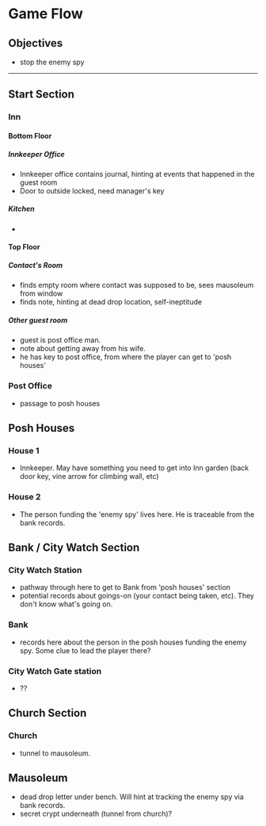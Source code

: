 # Game Flow

## Objectives
- stop the enemy spy
---
## Start Section

### Inn

#### Bottom Floor

##### Innkeeper Office
- Innkeeper office contains journal, hinting at events that happened in the guest room
- Door to outside locked, need manager's key

##### Kitchen
-

#### Top Floor

##### Contact's Room
- finds empty room where contact was supposed to be, sees mausoleum from window
- finds note, hinting at dead drop location, self-ineptitude


#####  Other guest room
- guest is post office man.
- note about getting away from his wife.
- he has key to post office, from where the player can get to 'posh houses'

### Post Office
- passage to posh houses


## Posh Houses

### House 1
- Innkeeper.  May have something you need to get into Inn garden (back door key, vine arrow for climbing wall, etc)

### House 2
- The person funding the 'enemy spy' lives here.  He is traceable from the bank records.  

## Bank / City Watch Section

### City Watch Station
- pathway through here to get to Bank from 'posh houses' section
- potential records about goings-on (your contact being taken, etc).  They don't know what's going on.

### Bank
- records here about the person in the posh houses funding the enemy spy.  Some clue to lead the player there?

### City Watch Gate station
- ??

## Church Section

### Church
- tunnel to mausoleum.


## Mausoleum
- dead drop letter under bench. Will hint at tracking the enemy spy via bank records.
- secret crypt underneath (tunnel from church)?

